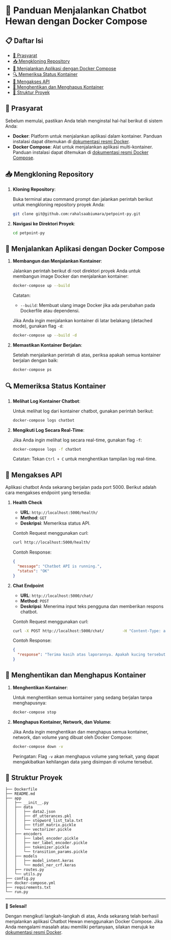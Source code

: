 # 🐾 Panduan Menjalankan Chatbot Hewan dengan Docker Compose

## 📋 Daftar Isi
- [🔧 Prasyarat](#prasyarat)
- [📥 Mengkloning Repository](#mengkloning-repository)
- [🚀 Menjalankan Aplikasi dengan Docker Compose](#menjalankan-aplikasi-dengan-docker-compose)
- [🔍 Memeriksa Status Kontainer](#memeriksa-status-kontainer)
- [📡 Mengakses API](#mengakses-api)
- [🧹 Menghentikan dan Menghapus Kontainer](#menghentikan-dan-menghapus-kontainer)
- [📂 Struktur Proyek](#struktur-proyek)

## 🔧 Prasyarat

Sebelum memulai, pastikan Anda telah menginstal hal-hal berikut di sistem Anda:

- **Docker**: Platform untuk menjalankan aplikasi dalam kontainer. Panduan instalasi dapat ditemukan di [dokumentasi resmi Docker](https://docs.docker.com/get-docker/).
- **Docker Compose**: Alat untuk menjalankan aplikasi multi-kontainer. Panduan instalasi dapat ditemukan di [dokumentasi resmi Docker Compose](https://docs.docker.com/compose/install/).

## 📥 Mengkloning Repository

1. **Kloning Repository**:

   Buka terminal atau command prompt dan jalankan perintah berikut untuk mengkloning repository proyek Anda:

   ```bash
   git clone git@github.com:rahalsaabiumara/petpoint-py.git
   ```

2. **Navigasi ke Direktori Proyek**:

   ```bash
   cd petpoint-py
   ```

## 🚀 Menjalankan Aplikasi dengan Docker Compose

1. **Membangun dan Menjalankan Kontainer**:

   Jalankan perintah berikut di root direktori proyek Anda untuk membangun image Docker dan menjalankan kontainer:

   ```bash
   docker-compose up --build
   ```

   Catatan:
   - `--build`: Membuat ulang image Docker jika ada perubahan pada Dockerfile atau dependensi.

   Jika Anda ingin menjalankan kontainer di latar belakang (detached mode), gunakan flag `-d`:

   ```bash
   docker-compose up --build -d
   ```

2. **Memastikan Kontainer Berjalan**:

   Setelah menjalankan perintah di atas, periksa apakah semua kontainer berjalan dengan baik:

   ```bash
   docker-compose ps
   ```

## 🔍 Memeriksa Status Kontainer

1. **Melihat Log Kontainer Chatbot**:

   Untuk melihat log dari kontainer chatbot, gunakan perintah berikut:

   ```bash
   docker-compose logs chatbot
   ```

2. **Mengikuti Log Secara Real-Time**:

   Jika Anda ingin melihat log secara real-time, gunakan flag `-f`:

   ```bash
   docker-compose logs -f chatbot
   ```

   Catatan: Tekan `Ctrl + C` untuk menghentikan tampilan log real-time.

## 📡 Mengakses API

Aplikasi chatbot Anda sekarang berjalan pada port 5000. Berikut adalah cara mengakses endpoint yang tersedia:

1. **Health Check**

   - **URL**: `http://localhost:5000/health/`
   - **Method**: `GET`
   - **Deskripsi**: Memeriksa status API.

   Contoh Request menggunakan curl:

   ```bash
   curl http://localhost:5000/health/
   ```

   Contoh Response:

   ```json
   {
     "message": "Chatbot API is running.",
     "status": "OK"
   }
   ```

2. **Chat Endpoint**

   - **URL**: `http://localhost:5000/chat/`
   - **Method**: `POST`
   - **Deskripsi**: Menerima input teks pengguna dan memberikan respons chatbot.

   Contoh Request menggunakan curl:

   ```bash
   curl -X POST http://localhost:5000/chat/        -H "Content-Type: application/json"        -d '{"text": "Halo, saya melihat seekor kucing sakit di depan rumah.", "session_id": "12345"}'
   ```

   Contoh Response:

   ```json
   {
     "response": "Terima kasih atas laporannya. Apakah kucing tersebut menunjukkan gejala seperti demam atau muntah?"
   }
   ```

## 🧹 Menghentikan dan Menghapus Kontainer

1. **Menghentikan Kontainer**:

   Untuk menghentikan semua kontainer yang sedang berjalan tanpa menghapusnya:

   ```bash
   docker-compose stop
   ```

2. **Menghapus Kontainer, Network, dan Volume**:

   Jika Anda ingin menghentikan dan menghapus semua kontainer, network, dan volume yang dibuat oleh Docker Compose:

   ```bash
   docker-compose down -v
   ```

   Peringatan: Flag `-v` akan menghapus volume yang terkait, yang dapat mengakibatkan kehilangan data yang disimpan di volume tersebut.

## 📂 Struktur Proyek

```
├── Dockerfile
├── README.md
├── app
│   ├── __init__.py
│   ├── data
│   │   ├── data2.json
│   │   ├── df_utterances.pkl
│   │   ├── stopword_list_tala.txt
│   │   ├── tfidf_matrix.pickle
│   │   └── vectorizer.pickle
│   ├── encoders
│   │   ├── label_encoder.pickle
│   │   ├── ner_label_encoder.pickle
│   │   ├── tokenizer.pickle
│   │   └── transition_params.pickle
│   ├── models
│   │   ├── model_intent.keras
│   │   └── model_ner_crf.keras
│   ├── routes.py
│   └── utils.py
├── config.py
├── docker-compose.yml
├── requirements.txt
└── run.py
```

---

🎉 **Selesai!**

Dengan mengikuti langkah-langkah di atas, Anda sekarang telah berhasil menjalankan aplikasi Chatbot Hewan menggunakan Docker Compose. Jika Anda mengalami masalah atau memiliki pertanyaan, silakan merujuk ke [dokumentasi resmi Docker](https://docs.docker.com/).
